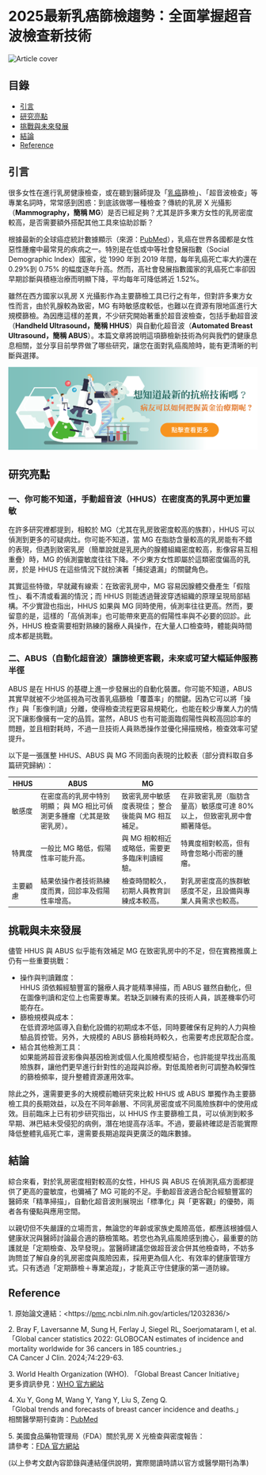 # 2025最新乳癌篩檢趨勢：全面掌握超音波檢查新技術
![Article cover](https://i.imgur.com/H4JFuyI.png)

## 目錄

* [引言](#introduction)
* [研究亮點](#highlights)
* [挑戰與未來發展](#future-work)
* [結論](#conclusion)
* [Reference](#reference)

## 引言<a id="introduction"></a>
很多女性在進行乳房健康檢查，或在聽到醫師提及「<a href="https://breastcancer.tech">乳癌</a>篩檢」、「超音波檢查」等專業名詞時，常常感到困惑：到底該做哪一種檢查？傳統的乳房 X 光攝影（**Mammography，簡稱 MG**）是否已經足夠？尤其是許多東方女性的乳房密度較高，是否需要額外搭配其他工具來協助診斷？

根據最新的全球癌症統計數據顯示（來源：[PubMed](https://pubmed.ncbi.nlm.nih.gov/38572751)），乳癌在世界各國都是女性惡性腫瘤中最常見的疾病之一。特別是在低或中等社會發展指數（Social Demographic Index）國家，從 1990 年到 2019 年間，每年乳癌死亡率大約還在 0.29%到 0.75% 的幅度逐年升高。然而，高社會發展指數國家的乳癌死亡率卻因早期診斷與積極治療而明顯下降，平均每年可降低將近 1.52%。

雖然在西方國家以乳房 X 光攝影作為主要篩檢工具已行之有年，但對許多東方女性而言，由於乳腺較為致密，MG 有時敏感度較低，也難以在資源有限地區進行大規模篩檢。為因應這樣的差異，不少研究開始著重於超音波檢查，包括手動超音波（**Handheld Ultrasound，簡稱 HHUS**）與自動化超音波（**Automated Breast Ultrasound，簡稱 ABUS**）。本篇文章將說明這項篩檢新技術為何與我們的健康息息相關，並分享目前學界做了哪些研究，讓您在面對乳癌風險時，能有更清晰的判斷與選擇。

[![CancerFree](https://raw.githubusercontent.com/breastcancer-tech/Breast-Cancer/refs/heads/main/images/long_ad.png)](https://cancerfree.io)
## 研究亮點<a id="highlights"></a>
### 一、你可能不知道，手動超音波（HHUS）在密度高的乳房中更加靈敏

在許多研究裡都提到，相較於 MG（尤其在乳房致密度較高的族群），HHUS 可以偵測到更多的可疑病灶。你可能不知道，當 MG 在脂肪含量較高的乳房能有不錯的表現，但遇到致密乳房（簡單說就是乳房內的腺體組織密度較高，影像容易互相重疊）時，MG 的偵測靈敏度往往下降。不少東方女性即屬於這類密度偏高的乳房，於是 HHUS 在這些情況下就扮演著「捕捉遺漏」的關鍵角色。

其實這些特徵，早就藏有線索：在致密乳房中，MG 容易因腺體交疊產生「假陰性」、看不清或看漏的情況；而 HHUS 则能透過聲波穿透組織的原理呈現局部結構。不少實證也指出，HHUS 如果與 MG 同時使用，偵測率往往更高。然而，要留意的是，這樣的「高偵測率」也可能帶來更高的假陽性率與不必要的回診。此外，HHUS 檢查需要相對熟練的醫療人員操作，在大量人口檢查時，體能與時間成本都是挑戰。

### 二、ABUS（自動化超音波）讓篩檢更客觀，未來或可望大幅延伸服務半徑

ABUS 是在 HHUS 的基礎上進一步發展出的自動化裝置。你可能不知道，ABUS 其實早就被不少地區視為可改善乳癌篩檢「覆蓋率」的關鍵。因為它可以將「操作」與「影像判讀」分離，使得檢查流程更容易規範化，也能在較少專業人力的情況下讓影像擁有一定的品質。當然，ABUS 也有可能面臨假陽性與較高回診率的問題，並且相對耗時，不過一旦技術人員熟悉操作並優化掃描規格，檢查效率可望提升。

以下是一張匯整 HHUS、ABUS 與 MG 不同面向表現的比較表（部分資料取自多篇研究歸納）：

| HHUS | ABUS                                   | MG                          |                                         |
| ---- | -------------------------------------- | --------------------------- | --------------------------------------- |
| 敏感度  | 在密度高的乳房中特別明顯； 與 MG 相比可偵測更多腫瘤（尤其是致密乳房）。 | 致密乳房中敏感度表現佳； 整合後能與 MG 相互補足。 | 在非致密乳房（脂肪含量高）敏感度可達 80% 以上， 但致密乳房中會顯著降低。 |
| 特異度  | 一般比 MG 略低，假陽性率可能升高。                    | 與 MG 相較相近或略低，需要更多臨床判讀經驗。    | 特異度相對較高，但有時會忽略小而密的腫瘤。                   |
| 主要顧慮 | 結果依操作者技術熟練度而異，回診率及假陽性率增高。              | 檢查時間較久，初期人員教育訓練成本較高。        | 對乳房密度高的族群敏感度不足，且設備與專業人員需求也較高。           |

## 挑戰與未來發展<a id="future-work"></a>
儘管 HHUS 與 ABUS 似乎能有效補足 MG 在致密乳房中的不足，但在實務推廣上仍有一些重要挑戰：

* 操作與判讀難度：  
 HHUS 須依賴經驗豐富的醫療人員才能精準掃描，而 ABUS 雖然自動化，但在圖像判讀和定位上也需要專業。若缺乏訓練有素的技術人員，誤差機率仍可能存在。
* 篩檢規模與成本：  
 在低資源地區導入自動化設備的初期成本不低，同時要確保有足夠的人力與檢驗品質控管。另外，大規模的 ABUS 篩檢耗時較久，也需要考虑民眾配合度。
* 結合其他檢測工具：  
 如果能將超音波影像與基因檢測或個人化風險模型結合，也許能提早找出高風險族群，讓他們更早進行針對性的追蹤與診療。對低風險者則可調整為較彈性的篩檢頻率，提升整體資源運用效率。

除此之外，還需要更多的大規模前瞻研究來比較 HHUS 或 ABUS 單獨作為主要篩檢工具的長期效益，以及在不同年齡層、不同乳房密度或不同風險族群中的使用成效。目前臨床上已有初步研究指出，以 HHUS 作主要篩檢工具，可以偵測到較多早期、淋巴結未受侵犯的病例，潛在地提高存活率。不過，要最終確認是否能實際降低整體乳癌死亡率，還需要長期追蹤與更廣泛的臨床數據。

## 結論<a id="conclusion"></a>
綜合來看，對於乳房密度相對較高的女性，HHUS 與 ABUS 在偵測乳癌方面都提供了更高的靈敏度，也彌補了 MG 可能的不足。手動超音波適合配合經驗豐富的醫師來「精準掃描」，自動化超音波則展現出「標準化」與「更客觀」的優勢，兩者各有優點與應用空間。

以親切但不失嚴謹的立場而言，無論您的年齡或家族史風險高低，都應該根據個人健康狀況與醫師討論最合適的篩檢策略。若您也為乳癌風險感到擔心，最重要的防護就是「定期檢查、及早發現」。當醫師建議您做超音波合併其他檢查時，不妨多詢問並了解自身的乳房密度與風險因素，採用更為個人化、有效率的健康管理方式。只有透過「定期篩檢＋專業追蹤」，才能真正守住健康的第一道防線。

## Reference<a id="reference"></a>
1\. 原始論文連結：<https://<a href="https://pmc.ncbi.nlm.nih.gov/">pmc</a>.ncbi.nlm.nih.gov/articles/12032836/>

2\. Bray F, Laversanne M, Sung H, Ferlay J, Siegel RL, Soerjomataram I, et al.  
 「Global cancer statistics 2022: GLOBOCAN estimates of incidence and mortality worldwide for 36 cancers in 185 countries.」  
 CA Cancer J Clin. 2024;74:229-63\. 

3\. World Health Organization (WHO). 「Global Breast Cancer Initiative」  
 更多資訊參見：[WHO 官方網站](https://www.who.int) 

4\. Xu Y, Gong M, Wang Y, Yang Y, Liu S, Zeng Q.  
 「Global trends and forecasts of breast cancer incidence and deaths.」  
 相關醫學期刊查詢：[PubMed](https://pubmed.ncbi.nlm.nih.gov/) 

5\. 美國食品藥物管理局（FDA）關於乳房 X 光檢查與密度報告：  
 請參考：[FDA 官方網站](https://www.fda.gov/) 

(以上參考文獻內容節錄與連結僅供說明，實際閱讀時請以官方或醫學期刊為準)